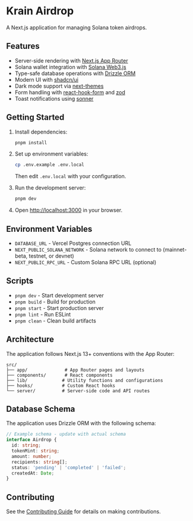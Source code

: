 # Krain Airdrop

A Next.js application for managing Solana token airdrops.

## Features

- Server-side rendering with [Next.js App Router](https://nextjs.org/docs/app)
- Solana wallet integration with [Solana Web3.js](https://solana-labs.github.io/solana-web3.js/)
- Type-safe database operations with [Drizzle ORM](https://orm.drizzle.team/docs/overview)
- Modern UI with [shadcn/ui](https://ui.shadcn.com/docs)
- Dark mode support via [next-themes](https://github.com/pacocoursey/next-themes)
- Form handling with [react-hook-form](https://react-hook-form.com/docs) and [zod](https://zod.dev/)
- Toast notifications using [sonner](https://sonner.emilkowal.ski/)

## Getting Started

1. Install dependencies:
   ```bash
   pnpm install
   ```

2. Set up environment variables:
   ```bash
   cp .env.example .env.local
   ```
   Then edit `.env.local` with your configuration.

3. Run the development server:
   ```bash
   pnpm dev
   ```

4. Open [http://localhost:3000](http://localhost:3000) in your browser.

## Environment Variables

- `DATABASE_URL` - Vercel Postgres connection URL
- `NEXT_PUBLIC_SOLANA_NETWORK` - Solana network to connect to (mainnet-beta, testnet, or devnet)
- `NEXT_PUBLIC_RPC_URL` - Custom Solana RPC URL (optional)

## Scripts

- `pnpm dev` - Start development server
- `pnpm build` - Build for production
- `pnpm start` - Start production server
- `pnpm lint` - Run ESLint
- `pnpm clean` - Clean build artifacts

## Architecture

The application follows Next.js 13+ conventions with the App Router:

```
src/
├── app/              # App Router pages and layouts
├── components/       # React components
├── lib/             # Utility functions and configurations
├── hooks/           # Custom React hooks
└── server/          # Server-side code and API routes
```

## Database Schema

The application uses Drizzle ORM with the following schema:

```typescript
// Example schema - update with actual schema
interface Airdrop {
  id: string;
  tokenMint: string;
  amount: number;
  recipients: string[];
  status: 'pending' | 'completed' | 'failed';
  createdAt: Date;
}
```

## Contributing

See the [Contributing Guide](../../docs/CONTRIBUTING.md) for details on making contributions. 